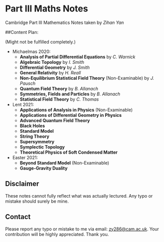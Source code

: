 # Part III Maths Notes
Cambridge Part III Mathematics Notes taken by *Zihan Yan*

##Content Plan:

(Might not be fulfilled completely.)

- Michaelmas 2020:
  - **Analysis of Partial Differential Equations** by *C. Warnick*
  - **Algebraic Topology** by *I. Smith*
  - **Differential Geometry** by *J. Smith*
  - **General Relativity** by *H. Reall*
  - **Non-Equilibrium Statistical Field Theory** (Non-Examinable) by *J. Pausch*
  - **Quantum Field Theory** by *B. Allanach*
  - **Symmetries, Fields and Particles** by *B. Allanach*
  - **Statistical Field Theory** by *C. Thomas*
- Lent 2021:
  - **Applications of Analysis in Physics** (Non-Examinable)
  - **Applications of Differential Geometry in Physics**
  - **Advanced Quantum Field Theory**
  - **Black Holes**
  - **Standard Model**
  - **String Theory**
  - **Supersymmetry**
  - **Symplectic Topology**
  - **Theoretical Physics of Soft Condensed Matter**
- Easter 2021:
  - **Beyond Standard Model** (Non-Examinable)
  - **Gauge-Gravity Duality**

## Disclaimer

These notes cannot fully reflect what was actually lectured. Any typo or mistake should surely be mine.

## Contact

Please report any typo or mistake to me via email: [zy286@cam.ac.uk](). Your contribution will be highly appreciated. Thank you.



